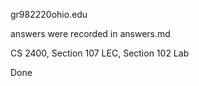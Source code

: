 gr982220ohio.edu

answers were recorded in answers.md

CS 2400, Section 107 LEC, Section 102 Lab

Done
